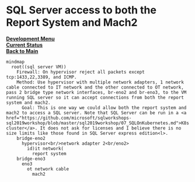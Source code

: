 # SQL Server access to both the Report System and Mach2

**[Development Menu](./menu.md)**\
**[Current Status](../status/weekly/current_status.md)**\
**[Back to Main](../../README.md)**

```mermaid
mindmap
  root((sql server VM))
    Firewall: On hypervisor reject all packets except tcp:1433,22,3389, and ICMP.
    Method: Use hypervisor with multiple network adapters, 1 network cable connected to IT network and the other connected to OT network, pass 2 bridge type network interfaces, br-eno2 and br-eno3, to the VM running SQL server so it can accept connections from both the report system and mach2.
      Goal: This is one way we could allow both the report system and mach2 to access a SQL server. Note that SQL Server can be run in a <a href="https://github.com/microsoft/sqlworkshops-sql2019workshop/blob/master/sql2019workshop/07_SQLOnKubernetes.md">K8s cluster</a>. It does not ask for licenses and I believe there is no size limits like those found in SQL Server express edition<l>.
    bridge-eno2
      hypervisor<br/>network adapter 2<br/eno2>
        id)it network(
          report system
    bridge-eno3
      eno3
        ot network cable
          mach2

```
